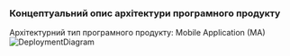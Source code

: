 ### Концептуальний опис архітектури програмного продукту

Архітектурний тип програмного продукту: Mobile Application (MA)
![DeploymentDiagram](https://user-images.githubusercontent.com/79920734/196277983-7467defa-5de1-42c8-b07f-22a0baa0790b.jpg)
